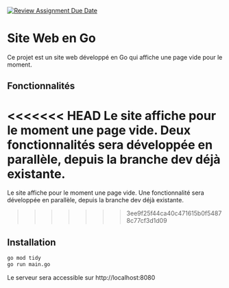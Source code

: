 [![Review Assignment Due Date](https://classroom.github.com/assets/deadline-readme-button-22041afd0340ce965d47ae6ef1cefeee28c7c493a6346c4f15d667ab976d596c.svg)](https://classroom.github.com/a/Kqm1gA2H)
# Site Web en Go

Ce projet est un site web développé en Go qui affiche une page vide pour le moment. 

## Fonctionnalités

<<<<<<< HEAD
Le site affiche pour le moment une page vide. Deux fonctionnalités sera développée en parallèle, depuis la branche dev déjà existante.
=======
Le site affiche pour le moment une page vide. Une fonctionnalité sera développée en parallèle, depuis la branche dev déjà existante.
>>>>>>> 3ee9f25f44ca40c471615b0f54878c77cf3d1d09

## Installation

```bash
go mod tidy
go run main.go
```

Le serveur sera accessible sur http://localhost:8080
